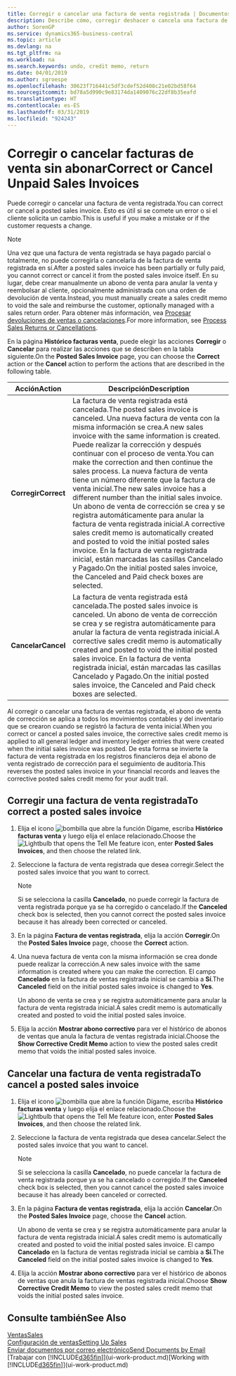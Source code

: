 ```yaml
---
title: Corregir o cancelar una factura de venta registrada | Documentos de Microsoft
description: Describe cómo, corregir deshacer o cancela una factura de venta registrada y aplicar un abono de venta.
author: SorenGP
ms.service: dynamics365-business-central
ms.topic: article
ms.devlang: na
ms.tgt_pltfrm: na
ms.workload: na
ms.search.keywords: undo, credit memo, return
ms.date: 04/01/2019
ms.author: sgroespe
ms.openlocfilehash: 30623f716441c5df3cdef52d408c21e02bd58f64
ms.sourcegitcommit: bd78a5d990c9e83174da1409076c22df8b35eafd
ms.translationtype: HT
ms.contentlocale: es-ES
ms.lasthandoff: 03/31/2019
ms.locfileid: "924243"
---
```

# <a name="correct-or-cancel-unpaid-sales-invoices"></a><span data-ttu-id="4e040-103">Corregir o cancelar facturas de venta sin abonar</span><span class="sxs-lookup"><span data-stu-id="4e040-103">Correct or Cancel Unpaid Sales Invoices</span></span>
<span data-ttu-id="4e040-104">Puede corregir o cancelar una factura de venta registrada.</span><span class="sxs-lookup"><span data-stu-id="4e040-104">You can correct or cancel a posted sales invoice.</span></span> <span data-ttu-id="4e040-105">Esto es útil si se comete un error o si el cliente solicita un cambio.</span><span class="sxs-lookup"><span data-stu-id="4e040-105">This is useful if you make a mistake or if the customer requests a change.</span></span>

> [!NOTE]  
>   <span data-ttu-id="4e040-106">Una vez que una factura de venta registrada se haya pagado parcial o totalmente, no puede corregirla o cancelarla de la factura de venta registrada en sí.</span><span class="sxs-lookup"><span data-stu-id="4e040-106">After a posted sales invoice has been partially or fully paid, you cannot correct or cancel it from the posted sales invoice itself.</span></span> <span data-ttu-id="4e040-107">En su lugar, debe crear manualmente un abono de venta para anular la venta y reembolsar al cliente, opcionalmente administrada con una orden de devolución de venta.</span><span class="sxs-lookup"><span data-stu-id="4e040-107">Instead, you must manually create a sales credit memo to void the sale and reimburse the customer, optionally managed with a sales return order.</span></span> <span data-ttu-id="4e040-108">Para obtener más información, vea [Procesar devoluciones de ventas o cancelaciones](sales-how-process-sales-returns-cancellations.md).</span><span class="sxs-lookup"><span data-stu-id="4e040-108">For more information, see [Process Sales Returns or Cancellations](sales-how-process-sales-returns-cancellations.md).</span></span>

<span data-ttu-id="4e040-109">En la página **Histórico facturas venta**, puede elegir las acciones **Corregir** o **Cancelar** para realizar las acciones que se describen en la tabla siguiente.</span><span class="sxs-lookup"><span data-stu-id="4e040-109">On the **Posted Sales Invoice** page, you can choose the **Correct** action or the **Cancel** action to perform the actions that are described in the following table.</span></span>

| <span data-ttu-id="4e040-110">Acción</span><span class="sxs-lookup"><span data-stu-id="4e040-110">Action</span></span> | <span data-ttu-id="4e040-111">Descripción</span><span class="sxs-lookup"><span data-stu-id="4e040-111">Description</span></span> |
| --- | --- |
| <span data-ttu-id="4e040-112">**Corregir**</span><span class="sxs-lookup"><span data-stu-id="4e040-112">**Correct**</span></span> |<span data-ttu-id="4e040-113">La factura de venta registrada está cancelada.</span><span class="sxs-lookup"><span data-stu-id="4e040-113">The posted sales invoice is canceled.</span></span> <span data-ttu-id="4e040-114">Una nueva factura de venta con la misma información se crea.</span><span class="sxs-lookup"><span data-stu-id="4e040-114">A new sales invoice with the same information is created.</span></span> <span data-ttu-id="4e040-115">Puede realizar la corrección y después continuar con el proceso de venta.</span><span class="sxs-lookup"><span data-stu-id="4e040-115">You can make the correction and then continue the sales process.</span></span> <span data-ttu-id="4e040-116">La nueva factura de venta tiene un número diferente que la factura de venta inicial.</span><span class="sxs-lookup"><span data-stu-id="4e040-116">The new sales invoice has a different number than the initial sales invoice.</span></span> <span data-ttu-id="4e040-117">Un abono de venta de corrección se crea y se registra automáticamente para anular la factura de venta registrada inicial.</span><span class="sxs-lookup"><span data-stu-id="4e040-117">A corrective sales credit memo is automatically created and posted to void the initial posted sales invoice.</span></span> <span data-ttu-id="4e040-118">En la factura de venta registrada inicial, están marcadas las casillas Cancelado y Pagado.</span><span class="sxs-lookup"><span data-stu-id="4e040-118">On the initial posted sales invoice, the Canceled and Paid check boxes are selected.</span></span> |
| <span data-ttu-id="4e040-119">**Cancelar**</span><span class="sxs-lookup"><span data-stu-id="4e040-119">**Cancel**</span></span> |<span data-ttu-id="4e040-120">La factura de venta registrada está cancelada.</span><span class="sxs-lookup"><span data-stu-id="4e040-120">The posted sales invoice is canceled.</span></span> <span data-ttu-id="4e040-121">Un abono de venta de corrección se crea y se registra automáticamente para anular la factura de venta registrada inicial.</span><span class="sxs-lookup"><span data-stu-id="4e040-121">A corrective sales credit memo is automatically created and posted to void the initial posted sales invoice.</span></span> <span data-ttu-id="4e040-122">En la factura de venta registrada inicial, están marcadas las casillas Cancelado y Pagado.</span><span class="sxs-lookup"><span data-stu-id="4e040-122">On the initial posted sales invoice, the Canceled and Paid check boxes are selected.</span></span> |

<span data-ttu-id="4e040-123">Al corregir o cancelar una factura de ventas registrada, el abono de venta de corrección se aplica a todos los movimientos contables y del inventario que se crearon cuando se registró la factura de venta inicial.</span><span class="sxs-lookup"><span data-stu-id="4e040-123">When you correct or cancel a posted sales invoice, the corrective sales credit memo is applied to all general ledger and inventory ledger entries that were created when the initial sales invoice was posted.</span></span> <span data-ttu-id="4e040-124">De esta forma se invierte la factura de venta registrada en los registros financieros deja el abono de venta registrado de corrección para el seguimiento de auditoria.</span><span class="sxs-lookup"><span data-stu-id="4e040-124">This reverses the posted sales invoice in your financial records and leaves the corrective posted sales credit memo for your audit trail.</span></span>

## <a name="to-correct-a-posted-sales-invoice"></a><span data-ttu-id="4e040-125">Corregir una factura de venta registrada</span><span class="sxs-lookup"><span data-stu-id="4e040-125">To correct a posted sales invoice</span></span>
1. <span data-ttu-id="4e040-126">Elija el icono ![bombilla que abre la función Dígame](media/ui-search/search_small.png "Dígame que desea hacer"), escriba **Histórico facturas venta** y luego elija el enlace relacionado.</span><span class="sxs-lookup"><span data-stu-id="4e040-126">Choose the ![Lightbulb that opens the Tell Me feature](media/ui-search/search_small.png "Tell me what you want to do") icon, enter **Posted Sales Invoices**, and then choose the related link.</span></span>  
2. <span data-ttu-id="4e040-127">Seleccione la factura de venta registrada que desea corregir.</span><span class="sxs-lookup"><span data-stu-id="4e040-127">Select the posted sales invoice that you want to correct.</span></span>

    > [!NOTE]  
    >   <span data-ttu-id="4e040-128">Si se selecciona la casilla **Cancelado**, no puede corregir la factura de venta registrada porque ya se ha corregido o cancelado.</span><span class="sxs-lookup"><span data-stu-id="4e040-128">If the **Canceled** check box is selected, then you cannot correct the posted sales invoice because it has already been corrected or canceled.</span></span>
3. <span data-ttu-id="4e040-129">En la página **Factura de ventas registrada**, elija la acción **Corregir**.</span><span class="sxs-lookup"><span data-stu-id="4e040-129">On the **Posted Sales Invoice** page, choose the **Correct** action.</span></span>  
4. <span data-ttu-id="4e040-130">Una nueva factura de venta con la misma información se crea donde puede realizar la corrección.</span><span class="sxs-lookup"><span data-stu-id="4e040-130">A new sales invoice with the same information is created where you can make the correction.</span></span> <span data-ttu-id="4e040-131">El campo **Cancelado** en la factura de ventas registrada inicial se cambia a **Sí**.</span><span class="sxs-lookup"><span data-stu-id="4e040-131">The **Canceled** field on the initial posted sales invoice is changed to **Yes**.</span></span>

    <span data-ttu-id="4e040-132">Un abono de venta se crea y se registra automáticamente para anular la factura de venta registrada inicial.</span><span class="sxs-lookup"><span data-stu-id="4e040-132">A sales credit memo is automatically created and posted to void the initial posted sales invoice.</span></span>
5. <span data-ttu-id="4e040-133">Elija la acción **Mostrar abono correctivo** para ver el histórico de abonos de ventas que anula la factura de ventas registrada inicial.</span><span class="sxs-lookup"><span data-stu-id="4e040-133">Choose the **Show Corrective Credit Memo** action to view the posted sales credit memo that voids the initial posted sales invoice.</span></span>

## <a name="to-cancel-a-posted-sales-invoice"></a><span data-ttu-id="4e040-134">Cancelar una factura de venta registrada</span><span class="sxs-lookup"><span data-stu-id="4e040-134">To cancel a posted sales invoice</span></span>
1. <span data-ttu-id="4e040-135">Elija el icono ![bombilla que abre la función Dígame](media/ui-search/search_small.png "Dígame que desea hacer"), escriba **Histórico facturas venta** y luego elija el enlace relacionado.</span><span class="sxs-lookup"><span data-stu-id="4e040-135">Choose the ![Lightbulb that opens the Tell Me feature](media/ui-search/search_small.png "Tell me what you want to do") icon, enter **Posted Sales Invoices**, and then choose the related link.</span></span>  
2. <span data-ttu-id="4e040-136">Seleccione la factura de venta registrada que desea cancelar.</span><span class="sxs-lookup"><span data-stu-id="4e040-136">Select the posted sales invoice that you want to cancel.</span></span>

    > [!NOTE]  
    >   <span data-ttu-id="4e040-137">Si se selecciona la casilla **Cancelado**, no puede cancelar la factura de venta registrada porque ya se ha cancelado o corregido.</span><span class="sxs-lookup"><span data-stu-id="4e040-137">If the **Canceled** check box is selected, then you cannot cancel the posted sales invoice because it has already been canceled or corrected.</span></span>
3. <span data-ttu-id="4e040-138">En la página **Factura de ventas registrada**, elija la acción **Cancelar**.</span><span class="sxs-lookup"><span data-stu-id="4e040-138">On the **Posted Sales Invoice** page, choose the **Cancel** action.</span></span>

    <span data-ttu-id="4e040-139">Un abono de venta se crea y se registra automáticamente para anular la factura de venta registrada inicial.</span><span class="sxs-lookup"><span data-stu-id="4e040-139">A sales credit memo is automatically created and posted to void the initial posted sales invoice.</span></span> <span data-ttu-id="4e040-140">El campo **Cancelado** en la factura de ventas registrada inicial se cambia a **Sí**.</span><span class="sxs-lookup"><span data-stu-id="4e040-140">The **Canceled** field on the initial posted sales invoice is changed to **Yes**.</span></span>
4. <span data-ttu-id="4e040-141">Elija la acción **Mostrar abono correctivo** para ver el histórico de abonos de ventas que anula la factura de ventas registrada inicial.</span><span class="sxs-lookup"><span data-stu-id="4e040-141">Choose **Show Corrective Credit Memo** to view the posted sales credit memo that voids the initial posted sales invoice.</span></span>

## <a name="see-also"></a><span data-ttu-id="4e040-142">Consulte también</span><span class="sxs-lookup"><span data-stu-id="4e040-142">See Also</span></span>
[<span data-ttu-id="4e040-143">Ventas</span><span class="sxs-lookup"><span data-stu-id="4e040-143">Sales</span></span>](sales-manage-sales.md)  
[<span data-ttu-id="4e040-144">Configuración de ventas</span><span class="sxs-lookup"><span data-stu-id="4e040-144">Setting Up Sales</span></span>](sales-setup-sales.md)  
[<span data-ttu-id="4e040-145">Enviar documentos por correo electrónico</span><span class="sxs-lookup"><span data-stu-id="4e040-145">Send Documents by Email</span></span>](ui-how-send-documents-email.md)  
<span data-ttu-id="4e040-146">[Trabajar con [!INCLUDE[d365fin](includes/d365fin_md.md)]](ui-work-product.md)</span><span class="sxs-lookup"><span data-stu-id="4e040-146">[Working with [!INCLUDE[d365fin](includes/d365fin_md.md)]](ui-work-product.md)</span></span>

